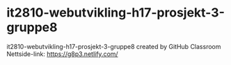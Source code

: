 # it2810-webutvikling-h17-prosjekt-3-gruppe8
it2810-webutvikling-h17-prosjekt-3-gruppe8 created by GitHub Classroom
Nettside-link: https://g8p3.netlify.com/
